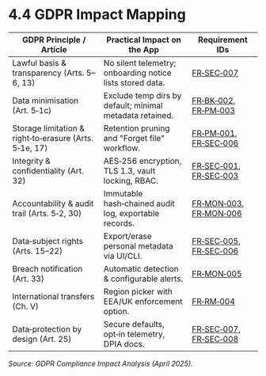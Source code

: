 # 4.4 GDPR Impact Mapping

| GDPR Principle / Article                               | Practical Impact on the App                               | Requirement IDs                                                                                            |
|--------------------------------------------------------|-----------------------------------------------------------|------------------------------------------------------------------------------------------------------------|
| Lawful basis & transparency (Arts. 5–6, 13)            | No silent telemetry; onboarding notice lists stored data. | [FR‑SEC‑007](3-1-3-Security.md#frSec007)                                                                   |
| Data minimisation (Art. 5‑1c)                          | Exclude temp dirs by default; minimal metadata retained.  | [FR‑BK‑002](3-1-2-Backup-Operations.md#frBk002), [FR‑PM‑003](3-1-5-Policy-Management.md#frPm003)           |
| Storage limitation & right‑to‑erasure (Arts. 5‑1e, 17) | Retention pruning and "Forget file" workflow.             | [FR‑PM‑001](3-1-5-Policy-Management.md#frPm001), [FR‑SEC‑006](3-1-3-Security.md#frSec006)                  |
| Integrity & confidentiality (Art. 32)                  | AES‑256 encryption, TLS 1.3, vault locking, RBAC.         | [FR‑SEC‑001](3-1-3-Security.md#frSec001), [FR‑SEC‑003](3-1-3-Security.md#frSec003)                         |
| Accountability & audit trail (Arts. 5‑2, 30)           | Immutable hash‑chained audit log, exportable records.     | [FR‑MON‑003](3-1-6-Monitoring-Reporting.md#frMon003), [FR‑MON‑006](3-1-6-Monitoring-Reporting.md#frMon006) |
| Data‑subject rights (Arts. 15–22)                      | Export/erase personal metadata via UI/CLI.                | [FR‑SEC‑005](3-1-3-Security.md#frSec005), [FR‑SEC‑006](3-1-3-Security.md#frSec006)                         |
| Breach notification (Art. 33)                          | Automatic detection & configurable alerts.                | [FR‑MON‑005](3-1-6-Monitoring-Reporting.md#frMon005)                                                       |
| International transfers (Ch. V)                        | Region picker with EEA/UK enforcement option.             | [FR‑RM‑004](3-1-1-Repository-Management.md#frRm004)                                                        |
| Data‑protection by design (Art. 25)                    | Secure defaults, opt‑in telemetry, DPIA docs.             | [FR‑SEC‑007](3-1-3-Security.md#frSec007), [FR‑SEC‑008](3-1-3-Security.md#frSec008)                         |

*Source: GDPR Compliance Impact Analysis (April 2025).*